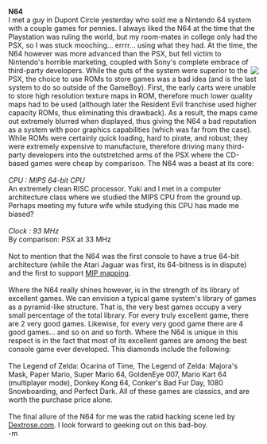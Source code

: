 <b>N64</b>
<br />I met a guy in Dupont Circle yesterday who sold me a Nintendo 64 system with a couple games for pennies.  I always liked the N64 at the time that the Playstation was ruling the world, but my room-mates in college only had the PSX, so I was stuck mooching... errrr... using what they had.  At the time, the N64 however was more advanced than the PSX, but fell victim to Nintendo's horrible marketing, coupled with Sony's complete embrace of third-party developers.    While the guts of the <img src="http://n64.icequake.net/img/n64-inside.jpg" align="right"> system were superior to the PSX, the choice to use ROMs to store games was a bad idea (and is the last system to do so outside of the GameBoy).  First, the early carts were unable to store high resolution texture maps in ROM, therefore much lower quality maps had to be used (although later the Resident Evil franchise used higher capacity ROMs, thus eliminating this drawback).  As a result, the maps came out extremely blurred when displayed, thus giving the N64 a bad reputation as a system with poor graphics capabilities (which was far from the case).  While ROMs were certainly quick loading, hard to pirate, and robust; they were extremely expensive to manufacture, therefore driving many third-party developers into the outstretched arms of the PSX where the CD-based games were cheap by comparison.  The N64 was a beast at its core:
<br />
<br /><i>CPU : MIPS 64-bit CPU</i>
<br />An extremely clean RISC processor.  Yuki and I met in a computer architecture class where we studied the MIPS CPU from the ground up.  Perhaps meeting my future wife while studying this CPU has made me biased?
<br />
<br /><i>Clock : 93 MHz</i>
<br />By comparison: PSX at 33 MHz
<br />
<br />Not to mention that the N64 was the first console to have a true 64-bit architecture (while the Atari Jaguar was first, its 64-bitness is in dispute) and the first to support <a href="http://www.3drender.com/glossary/mipmapping.htm">MIP mapping</a>.
<br />
<br />Where the N64 really shines however, is in the strength of its library of excellent games.  We can envision a typical game system's library of games as a pyramid-like structure.  That is, the very best games occupy a very small percentage of the total library.  For every truly excellent game, there are 2 very good games.  Likewise, for every very good game there are 4 good games... and so on and so forth.  Where the N64 is unique in this respect is in the fact that most of its excellent games are among the best console game ever developed.  This diamonds include the following:
<br />
<br />The Legend of Zelda: Ocarina of Time, The Legend of Zelda: Majora's Mask, Paper Mario, Super Mario 64, GoldenEye 007, Mario Kart 64 (multiplayer mode), Donkey Kong 64, Conker's Bad Fur Day, 1080 Snowboarding, and Perfect Dark.  All of these games are classics, and are worth the purchase price alone.
<br />
<br />The final allure of the N64 for me was the rabid hacking scene led by <a href="http://www.dextrose.com">Dextrose.com</a>.  I look forward to geeking out on this bad-boy.
<br />-m
<br />